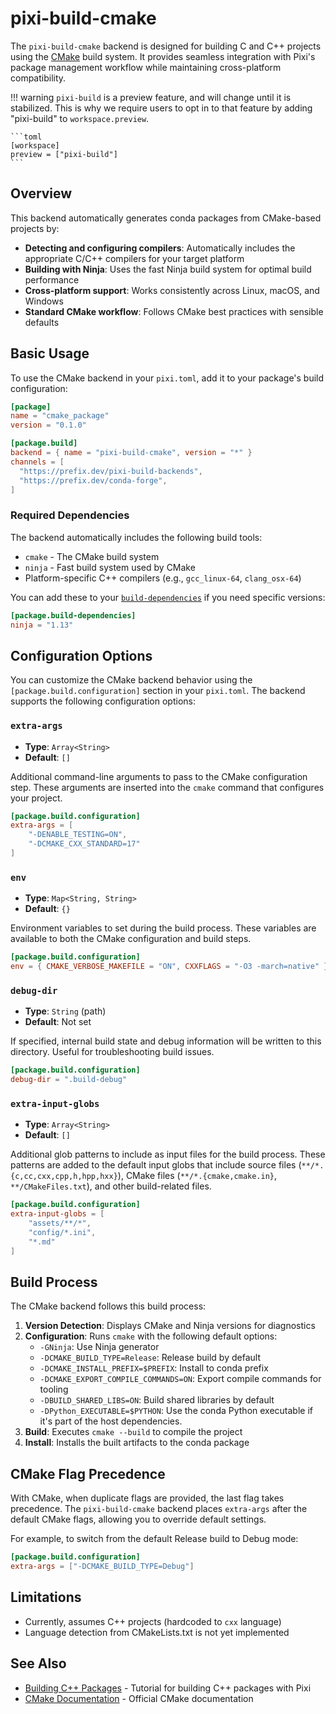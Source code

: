 # pixi-build-cmake

The `pixi-build-cmake` backend is designed for building C and C++ projects using the [CMake](https://cmake.org/) build system. It provides seamless integration with Pixi's package management workflow while maintaining cross-platform compatibility.

!!! warning
    `pixi-build` is a preview feature, and will change until it is stabilized.
    This is why we require users to opt in to that feature by adding "pixi-build" to `workspace.preview`.

    ```toml
    [workspace]
    preview = ["pixi-build"]
    ```


## Overview

This backend automatically generates conda packages from CMake-based projects by:

- **Detecting and configuring compilers**: Automatically includes the appropriate C/C++ compilers for your target platform
- **Building with Ninja**: Uses the fast Ninja build system for optimal build performance
- **Cross-platform support**: Works consistently across Linux, macOS, and Windows
- **Standard CMake workflow**: Follows CMake best practices with sensible defaults

## Basic Usage

To use the CMake backend in your `pixi.toml`, add it to your package's build configuration:

```toml
[package]
name = "cmake_package"
version = "0.1.0"

[package.build]
backend = { name = "pixi-build-cmake", version = "*" }
channels = [
  "https://prefix.dev/pixi-build-backends",
  "https://prefix.dev/conda-forge",
]
```

### Required Dependencies

The backend automatically includes the following build tools:

- `cmake` - The CMake build system
- `ninja` - Fast build system used by CMake
- Platform-specific C++ compilers (e.g., `gcc_linux-64`, `clang_osx-64`)

You can add these to your [`build-dependencies`](https://pixi.sh/latest/build/dependency_types/) if you need specific versions:

```toml
[package.build-dependencies]
ninja = "1.13"
```

## Configuration Options

You can customize the CMake backend behavior using the `[package.build.configuration]` section in your `pixi.toml`. The backend supports the following configuration options:

### `extra-args`

- **Type**: `Array<String>`
- **Default**: `[]`

Additional command-line arguments to pass to the CMake configuration step. These arguments are inserted into the `cmake` command that configures your project.

```toml
[package.build.configuration]
extra-args = [
    "-DENABLE_TESTING=ON",
    "-DCMAKE_CXX_STANDARD=17"
]
```

### `env`

- **Type**: `Map<String, String>`
- **Default**: `{}`

Environment variables to set during the build process. These variables are available to both the CMake configuration and build steps.

```toml
[package.build.configuration]
env = { CMAKE_VERBOSE_MAKEFILE = "ON", CXXFLAGS = "-O3 -march=native" }
```

### `debug-dir`

- **Type**: `String` (path)
- **Default**: Not set

If specified, internal build state and debug information will be written to this directory. Useful for troubleshooting build issues.

```toml
[package.build.configuration]
debug-dir = ".build-debug"
```

### `extra-input-globs`

- **Type**: `Array<String>`
- **Default**: `[]`

Additional glob patterns to include as input files for the build process. These patterns are added to the default input globs that include source files (`**/*.{c,cc,cxx,cpp,h,hpp,hxx}`), CMake files (`**/*.{cmake,cmake.in}`, `**/CMakeFiles.txt`), and other build-related files.

```toml
[package.build.configuration]
extra-input-globs = [
    "assets/**/*",
    "config/*.ini",
    "*.md"
]
```

## Build Process

The CMake backend follows this build process:

1. **Version Detection**: Displays CMake and Ninja versions for diagnostics
2. **Configuration**: Runs `cmake` with the following default options:
   - `-GNinja`: Use Ninja generator
   - `-DCMAKE_BUILD_TYPE=Release`: Release build by default
   - `-DCMAKE_INSTALL_PREFIX=$PREFIX`: Install to conda prefix
   - `-DCMAKE_EXPORT_COMPILE_COMMANDS=ON`: Export compile commands for tooling
   - `-DBUILD_SHARED_LIBS=ON`: Build shared libraries by default
   - `-DPython_EXECUTABLE=$PYTHON`: Use the conda Python executable if it's part of the host dependencies.
3. **Build**: Executes `cmake --build` to compile the project
4. **Install**: Installs the built artifacts to the conda package

## CMake Flag Precedence

With CMake, when duplicate flags are provided, the last flag takes precedence.
The `pixi-build-cmake` backend places `extra-args` after the default CMake flags, allowing you to override default settings.

For example, to switch from the default Release build to Debug mode:

```toml
[package.build.configuration]
extra-args = ["-DCMAKE_BUILD_TYPE=Debug"]
```


## Limitations

- Currently, assumes C++ projects (hardcoded to `cxx` language)
- Language detection from CMakeLists.txt is not yet implemented

## See Also

- [Building C++ Packages](https://pixi.sh/latest/build/cpp/) - Tutorial for building C++ packages with Pixi
- [CMake Documentation](https://cmake.org/documentation/) - Official CMake documentation
